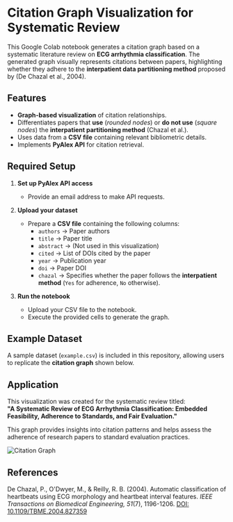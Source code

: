 # Citation Graph Visualization for Systematic Review  

This Google Colab notebook generates a citation graph based on a systematic literature review on **ECG arrhythmia classification**. The generated graph visually represents citations between papers, highlighting whether they adhere to the **interpatient data partitioning method** proposed by  (De Chazal et al., 2004).

## Features  
- **Graph-based visualization** of citation relationships.  
- Differentiates papers that **use** (*rounded nodes*) or **do not use** (*square nodes*) the **interpatient partitioning method** (Chazal et al.).  
- Uses data from a **CSV file** containing relevant bibliometric details.  
- Implements **PyAlex API** for citation retrieval.

## Required Setup  

1. **Set up PyAlex API access**  
   - Provide an email address to make API requests.  

2. **Upload your dataset**  
   - Prepare a **CSV file** containing the following columns:  
     - `authors` → Paper authors  
     - `title` → Paper title  
     - `abstract` → (Not used in this visualization)  
     - `cited` → List of DOIs cited by the paper  
     - `year` → Publication year  
     - `doi` → Paper DOI  
     - `chazal` → Specifies whether the paper follows the **interpatient method** (`Yes` for adherence, `No` otherwise).  
   
3. **Run the notebook**  
   - Upload your CSV file to the notebook.  
   - Execute the provided cells to generate the graph.

## Example Dataset  
A sample dataset (`example.csv`) is included in this repository, allowing users to replicate the **citation graph** shown below.

## Application  
This visualization was created for the systematic review titled:  
**"A Systematic Review of ECG Arrhythmia Classification: Embedded Feasibility, Adherence to Standards, and Fair Evaluation."**  

This graph provides insights into citation patterns and helps assess the adherence of research papers to standard evaluation practices.

![Citation Graph](graph.png)

## References  
De Chazal, P., O'Dwyer, M., & Reilly, R. B. (2004). Automatic classification of heartbeats using ECG morphology and heartbeat interval features. *IEEE Transactions on Biomedical Engineering, 51*(7), 1196-1206. [DOI: 10.1109/TBME.2004.827359](https://doi.org/10.1109/TBME.2004.827359)

